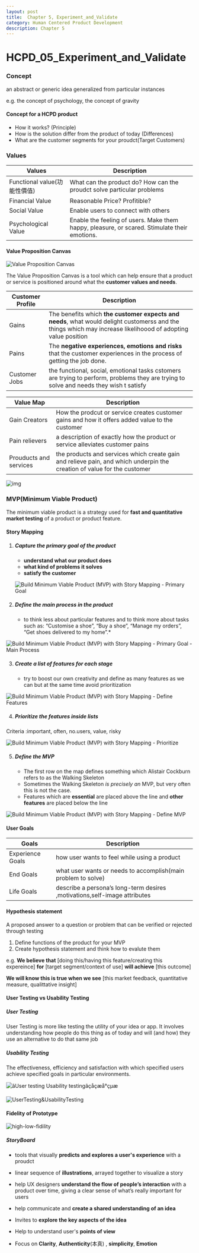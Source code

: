 ```yaml
---
layout: post
title:  Chapter 5, Experiment_and_Validate
category: Human Centered Product Development
description: Chapter 5
---
```


# HCPD_05_Experiment_and_Validate

### Concept

an abstract or generic idea generalized from particular instances

e.g. the concept of psychology, the concept of gravity



#### Concept for a HCPD product

- How it works? (Principle)
- How is the solution differ from the product of today (Differences)
- What are the customer segments for your proudct(Target Customers)



### Values

| Values                       | Description                                                  |
| ---------------------------- | ------------------------------------------------------------ |
| Functional value(功能性價值) | What can the product do? How can the proudct solve particular problems |
| Financial Value              | Reasonable Price? Profitible?                                |
| Social Value                 | Enable users to connect with others                          |
| Psychological Value          | Enable the feeling of users. Make them happy, pleasure, or scared. Stimulate their emotions. |



#### Value Proposition Canvas

![Value Proposition Canvas](https://cdn.b2binternational.com/wp-content/uploads/2018/03/10105724/value-proposition-canvas.png)

The Value Proposition Canvas is a tool which can help ensure that a product or service is positioned around what the **customer values and needs**.



| Customer Profile | Description                                                  |
| ---------------- | ------------------------------------------------------------ |
| Gains            | The benefits which **the customer expects and needs**, what would delight customerss and the things which may increase likelihoood of adopting value position |
| Pains            | The **negative experiences, emotions and risks** that the customer experiences in the process of getting the job done. |
| Customer Jobs    | the functional, social, emotional tasks cstomers are trying to perform, problems they are trying to solve and needs they wish t satisfy |

| Value Map              | Description                                                  |
| ---------------------- | ------------------------------------------------------------ |
| Gain Creators          | How the prodcut or service creates customer gains and how it offers added value to the customer |
| Pain relievers         | a description of exactly how the product or service alleviates customer pains |
| Prouducts and services | the products and services which create gain and relieve pain, and which underpin the creation of value for the customer |

![img](https://designabetterbusiness.com/wp-content/uploads/2017/10/Value-Propositon-Canvas-Tesla-1-768x543.jpg)



### MVP(Minimum Viable Product)

The minimum viable product is a strategy used for **fast and quantitative market testing** of a product or product feature.



#### Story Mapping



1. ##### Capture the primary goal of the product
  

   -  **understand what our product does**
   -  **what kind of problems it solves**
   -  **satisfy the customer**

   ![Build Minimum Viable Product (MVP) with Story Mapping - Primary Goal](https://i1.wp.com/www.cayenneapps.com/blog/wp-content/uploads/2014/11/mvp-goal.png?resize=648%2C60&ssl=1)


2. ##### Define the main process in the product
  
   - to think less about particular features and to think more about tasks such as: “Customise a shoe”, “Buy a shoe”, “Manage my orders”, “Get shoes delivered to my home”.*

![Build Minimum Viable Product (MVP) with Story Mapping - Primary Goal - Main Process](https://i0.wp.com/www.cayenneapps.com/blog/wp-content/uploads/2014/11/mvp-process.png?resize=648%2C160&ssl=1)

3. ##### Create a list of features for each stage
  
   -  try to boost our own creativity and define as many features as we can but at the same time avoid prioritization

![Build Minimum Viable Product (MVP) with Story Mapping - Define Features](https://i1.wp.com/www.cayenneapps.com/blog/wp-content/uploads/2014/11/mvp-features.png?resize=648%2C291&ssl=1)

4. ##### Prioritize the features inside lists

Criteria :important, often, no.users, value, risky

![Build Minimum Viable Product (MVP) with Story Mapping - Prioritize](https://i1.wp.com/www.cayenneapps.com/blog/wp-content/uploads/2014/11/mvp-priorities.png?resize=648%2C387&ssl=1)

5. ##### Define the MVP

   - The first row on the map defines something which Alistair Cockburn refers to as the Walking Skeleton
   - Sometimes the Walking Skeleton *is* *precisely an* MVP, but very often this is not the case.
   - Features which are **essential** are placed above the line and **other features** are placed below the line

![Build Minimum Viable Product (MVP) with Story Mapping - Define MVP](https://i1.wp.com/www.cayenneapps.com/blog/wp-content/uploads/2014/11/mvp1.png?resize=648%2C387&ssl=1)

#### User Goals

| Goals            | Description                                                  |
| ---------------- | ------------------------------------------------------------ |
| Experience Goals | how user wants to feel while using a product                 |
| End Goals        | what user wants or needs to accomplish(main problem to solve) |
| Life Goals       | describe a persona’s long-term desires ,motivations,self-image attributes |



#### Hypothesis statement

A proposed answer to a question or problem that can be verified or rejected through testing



1. Define functions of the product for your MVP
2. Create hypothesis statement and think how to evalute them



e.g. **We believe that** [doing this/having this feature/creating this expereince]  **for** [target segment/context of use] **will achieve** [this outcome]



**We will know this is true when we see** [this market feedback, quantitative measure, qualittative insight]



#### User Testing vs Usability Testing



##### User Testing

User Testing is more like testing the utility of your idea or app. It involves understanding how people do this thing as of today and will (and how) they use an alternative to do that same job



##### Usability Testing

The effectiveness, efficiency and satisfaction with which specified users achieve specified goals in particular environments.

![ãUser testing Usability testingãçåçæå°çµæ](https://cdn-images-1.medium.com/max/1600/0*4mhotfG1K-flGyJy.jpg)

![UserTesting&UsabilityTesting](https://cdn-images-1.medium.com/max/800/0*KQRD2vJD9uTK42yk.png)



#### Fidelity of Prototype 

![high-low-fidility](/Users/billy/Documents/Learning_Notes/HCPD/Workshop/img/high-low-fidility.png)

##### StoryBoard

- tools that visually **predicts and explores a user's experience** with a proudct
- linear sequence of **illustrations**, arrayed together to visualize a story
- help UX designers **understand the flow of people’s interaction** with a product over time, giving a clear sense of what’s really important for users

- help communicate and **create a shared understanding of an idea**
- Invites to **explore the key aspects of the idea**
- Help to understand user's **points of view**

- Focus on **Clarity**, **Authenticity**(本真) , **simplicity**, **Emotion** 

